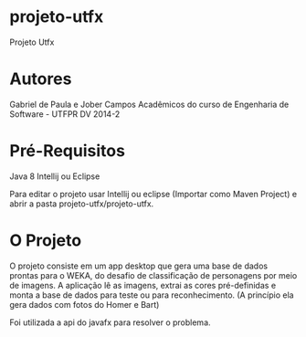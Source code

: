 # projeto-utfx
Projeto Utfx 

# Autores
Gabriel de Paula e Jober Campos
Acadêmicos do curso de Engenharia de Software - UTFPR DV
2014-2


# Pré-Requisitos
Java 8
Intellij ou Eclipse

Para editar o projeto usar Intellij ou eclipse (Importar como Maven Project) e abrir a pasta projeto-utfx/projeto-utfx.

# O Projeto
O projeto consiste em um app desktop que gera uma base de dados prontas para o WEKA, do desafio de classificação de personagens por meio de imagens. 
A aplicação lê as imagens, extrai as cores pré-definidas e monta a base de dados para teste ou para reconhecimento.
(A princípio ela gera dados com fotos do Homer e Bart)

Foi utilizada a api do javafx para resolver o problema.


